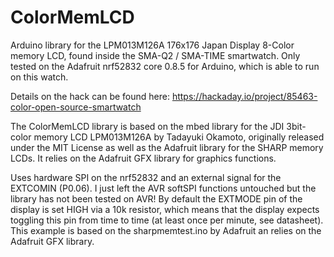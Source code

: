 # ColorMemLCD
Arduino library for the LPM013M126A 176x176 Japan Display 8-Color memory LCD, found inside the SMA-Q2 / SMA-TIME smartwatch.  Only tested on the Adafruit nrf52832 core 0.8.5 for Arduino, which is able to run on this watch.

Details on the hack can be found here: https://hackaday.io/project/85463-color-open-source-smartwatch

The ColorMemLCD library is based on the mbed library for the JDI 3bit-color memory LCD LPM013M126A
by Tadayuki Okamoto, originally released under the MIT License as well as the Adafruit library for the SHARP memory LCDs. It relies on the Adafruit GFX library for graphics functions.

Uses hardware SPI on the nrf52832 and an external signal for the EXTCOMIN (P0.06). I just left the AVR softSPI functions untouched but the library has not been tested on AVR!
By default the EXTMODE pin of the display is set HIGH via a 10k resistor, 
which means that the display expects toggling this pin from time to time (at least
once per minute, see datasheet). 
This example is based on the sharpmemtest.ino by Adafruit an relies on the Adafruit GFX library. 


